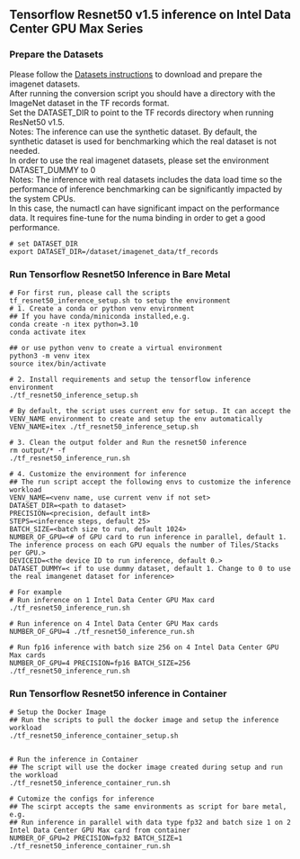 ## Tensorflow Resnet50 v1.5 inference on Intel Data Center GPU Max Series

### Prepare the Datasets
Please follow the [Datasets instructions](https://github.com/IntelAI/models/blob/master/datasets/imagenet/README.md) to download and prepare the imagenet datasets.    
After running the conversion script you should have a directory with the ImageNet dataset in the TF records format.   
Set the DATASET_DIR to point to the TF records directory when running ResNet50 v1.5.  
Notes: The inference can use the synthetic dataset. By default, the synthetic dataset is used for benchmarking which the real dataset is not needed.      
In order to use the real imagenet datasets, please set the environment DATASET_DUMMY to 0   
Notes: The inference with real datasets includes the data load time so the performance of inference benchmarking can be significantly impacted by the system CPUs.   
In this case, the numactl can have significant impact on the performance data. It requires fine-tune for the numa binding in order to get a good performance.   
```
# set DATASET_DIR
export DATASET_DIR=/dataset/imagenet_data/tf_records
```

### Run Tensorflow Resnet50 Inference in Bare Metal
```
# For first run, please call the scripts tf_resnet50_inference_setup.sh to setup the environment
# 1. Create a conda or python venv environment
## If you have conda/miniconda installed,e.g.
conda create -n itex python=3.10
conda activate itex

## or use python venv to create a virtual environment
python3 -m venv itex
source itex/bin/activate

# 2. Install requirements and setup the tensorflow inference environment
./tf_resnet50_inference_setup.sh

# By default, the script uses current env for setup. It can accept the VENV_NAME environment to create and setup the env automatically
VENV_NAME=itex ./tf_resnet50_inference_setup.sh

# 3. Clean the output folder and Run the resnet50 inference
rm output/* -f
./tf_resnet50_inference_run.sh

# 4. Customize the environment for inference
## The run script accept the following envs to customize the inference workload
VENV_NAME=<venv name, use current venv if not set>
DATASET_DIR=<path to dataset>
PRECISION=<precision, default int8>
STEPS=<inference steps, default 25>
BATCH_SIZE=<batch size to run, default 1024>
NUMBER_OF_GPU=<# of GPU card to run inference in parallel, default 1. The inference process on each GPU equals the number of Tiles/Stacks per GPU.>
DEVICEID=<the device ID to run inference, default 0.>
DATASET_DUMMY=< if to use dummy dataset, default 1. Change to 0 to use the real imangenet dataset for inference>

# For example
# Run inference on 1 Intel Data Center GPU Max card
./tf_resnet50_inference_run.sh

# Run inference on 4 Intel Data Center GPU Max cards
NUMBER_OF_GPU=4 ./tf_resnet50_inference_run.sh

# Run fp16 inference with batch size 256 on 4 Intel Data Center GPU Max cards
NUMBER_OF_GPU=4 PRECISION=fp16 BATCH_SIZE=256 ./tf_resnet50_inference_run.sh

```


### Run Tensorflow Resnet50 inference in Container 
```
# Setup the Docker Image
## Run the scripts to pull the docker image and setup the inference workload 
./tf_resnet50_inference_container_setup.sh


# Run the inference in Container
## The script will use the docker image created during setup and run the workload
./tf_resnet50_inference_container_run.sh

# Cutomize the configs for inference
## The scirpt accepts the same environments as script for bare metal, e.g.
## Run inference in parallel with data type fp32 and batch size 1 on 2 Intel Data Center GPU Max card from container
NUMBER_OF_GPU=2 PRECISION=fp32 BATCH_SIZE=1 ./tf_resnet50_inference_container_run.sh

```


